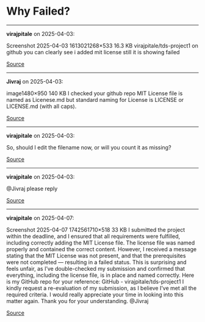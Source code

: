 # Why Failed?


---

**virajpitale** on 2025-04-03:

Screenshot 2025-04-03 1613021268×533 16.3 KB
virajpitale/tds-project1
on github you can clearly see i added mit license still it is showing failed

[Source](https://discourse.onlinedegree.iitm.ac.in/t/why-failed/171672/1)

---

**Jivraj** on 2025-04-03:

image1480×950 140 KB
I checked your github repo MIT License file is named as Licenese.md but standard naming for License is LICENSE or LICENSE.md (with all caps).

[Source](https://discourse.onlinedegree.iitm.ac.in/t/why-failed/171672/2)

---

**virajpitale** on 2025-04-03:

So, should I edit the filename now, or will you count it as missing?

[Source](https://discourse.onlinedegree.iitm.ac.in/t/why-failed/171672/3)

---

**virajpitale** on 2025-04-03:

@Jivraj please reply

[Source](https://discourse.onlinedegree.iitm.ac.in/t/why-failed/171672/4)

---

**virajpitale** on 2025-04-07:

Screenshot 2025-04-07 1742561710×518 33 KB
I submitted the project within the deadline, and I ensured that all requirements were fulfilled, including correctly adding the MIT License file. The license file was named properly and contained the correct content.
However, I received a message stating that the MIT License was not present, and that the prerequisites were not completed — resulting in a failed status. This is surprising and feels unfair, as I’ve double-checked my submission and confirmed that everything, including the license file, is in place and named correctly.
Here is my GitHub repo for your reference: GitHub - virajpitale/tds-project1
I kindly request a re-evaluation of my submission, as I believe I’ve met all the required criteria. I would really appreciate your time in looking into this matter again.
Thank you for your understanding.
@Jivraj

[Source](https://discourse.onlinedegree.iitm.ac.in/t/why-failed/171672/5)